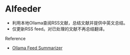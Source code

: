 # AIfeeder
- 利用本地Ollama查阅RSS文献，总结文献并提供中英文总结。
- 仅更新RSS feed。对已处理的文献不再总结翻译。

Reference
- [Ollama Feed Summarizer](https://github.com/rb81/ollama-feed-summarizer?tab=MIT-1-ov-file)
